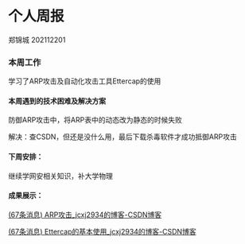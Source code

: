 # 个人周报

郑锦城 202112201

### 本周工作

学习了ARP攻击及自动化攻击工具Ettercap的使用

#### 本周遇到的技术困难及解决方案

防御ARP攻击中，将ARP表中的动态改为静态的时候失败

解决：查CSDN，但还是没什么用，最后下载杀毒软件才成功抵御ARP攻击

#### 下周安排：

继续学网安相关知识，补大学物理

#### 成果展示：

[(67条消息) ARP攻击_jcxj2934的博客-CSDN博客](https://blog.csdn.net/qq_44418229/article/details/123976581?spm=1001.2014.3001.5501)

[(67条消息) Ettercap的基本使用_jcxj2934的博客-CSDN博客](https://blog.csdn.net/qq_44418229/article/details/123981554?spm=1001.2014.3001.5501)